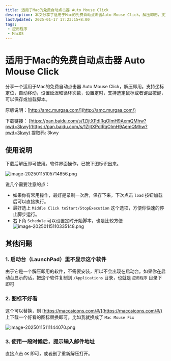 ```yaml
---
title: 适用于Mac的免费自动点击器 Auto Mouse Click
description: 本文分享了适用于Mac的免费自动点击器Auto Mouse Click，解压即用，支持坐标定位、自动移动、设置延迟和循环次数、定时、选定鼠标或键盘按键，可保存或加载脚本。下载链接和使用说明详见原文
lastUpdated: 2025-01-17 17:23:15+8:00
tags: 
 - 应用程序
 - MacOS
---
```


# 适用于Mac的免费自动点击器 Auto Mouse Click

分享一个适用于Mac的免费自动点击器 Auto Mouse Click，解压即用。支持坐标定位，自动移动，设置延迟和循环次数，设置定时，支持选定鼠标或者键盘按键，可以保存或加载脚本。

原版说明：[http://amc.murgaa.com/](http://amc.murgaa.com/)

下载链接： [https://pan.baidu.com/s/1ZljtXPdIRqOImH9AemQMhw?pwd=3kwy](https://pan.baidu.com/s/1ZljtXPdIRqOImH9AemQMhw?pwd=3kwy) 提取码: 3kwy 

## 使用说明

下载后解压即可使用。软件界面操作，已按下图标识出来。

![image-20250115105714856.png](https://www.helloimg.com/i/2025/01/15/6787288c3ca9a.png)

说几个需要注意的点：

+ 如果你有常用操作，最好是录制一次后，保存下来，下次点击 `load` 按钮加载后可以直接执行。
+ 最好选上 `Middle Click toStart/StopExecution` 这个选项，方便你快速的停止脚步运行。
+ 右下角 `Schedule` 可以设置定时开始脚本，也是比较方便![image-20250115110335148.png](https://www.helloimg.com/i/2025/01/15/6787288c11f87.png)

## 其他问题

### 1. 启动台（LaunchPad）里不显示这个软件

由于它是一个解压即用的软件，不需要安装，所以不会出现在启动台。如果你在启动台显示的话，把这个软件复制到 `/Applications` 目录，也就是 `应用程序` 目录下即可

### 2. 图标不好看

这个可以替换，到 [https://macosicons.com/#/](https://macosicons.com/#/) 上下载一个好看的图标替换即可。比如我就换成了 `Mac Mouse Fix`

![image-20250115111144070.png](https://www.helloimg.com/i/2025/01/15/6787288c46630.png)

### 3. 使用一段时候后，提示输入邮件地址

直接点击 `OK` 即可，或者删了重新解压打开。